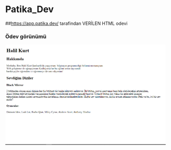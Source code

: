 # Patika_Dev
##https://app.patika.dev/ tarafindan   VERİLEN HTML odevi

### Ödev görünümü
![img](images/html-odev-1.png)
